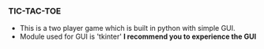 ### TIC-TAC-TOE

* This is a two player game which is built in python with simple GUI.
* Module used for GUI is 'tkinter'
**I recommend you to experience the GUI**
